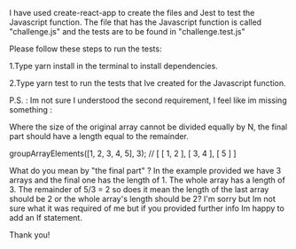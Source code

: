 I have used create-react-app to create the files and Jest to test the Javascript function.
The file that has the Javascript function is called "challenge.js" and the tests are to be found in "challenge.test.js"

Please follow these steps to run the tests:  

1.Type yarn install in the terminal to install dependencies.

2.Type yarn test to run the tests that Ive created for the Javascript function.




P.S. : 
Im not sure I understood the second requirement, I feel like im missing something : 

Where the size of the original array cannot be divided equally by N, the final part should have a length equal to the remainder.

 groupArrayElements([1, 2, 3, 4, 5], 3);
 // [ [ 1, 2 ], [ 3, 4 ], [ 5 ] ]
 
 What do you mean by "the final part" ? In the example provided we have 3 arrays and the final one has the length of 1. The whole array has a length of 3. The remainder of 5/3 = 2 so does it mean the length of the last array should be 2 or the whole array's length should be 2? I'm sorry but Im not sure what it was required of me but if you provided further info Im happy to add an If statement. 
 
 Thank you!
